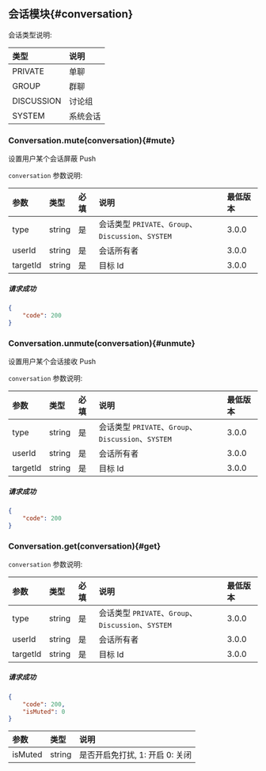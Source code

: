 ## 会话模块{#conversation}

会话类型说明:

| 	类型   	  |	说明
| :-----------|:--------	
|	PRIVATE	  | 单聊	
|	GROUP	  |	群聊
|	DISCUSSION|	讨论组
|	SYSTEM	  |	系统会话

### Conversation.mute(conversation){#mute}

设置用户某个会话屏蔽 Push

`conversation` 参数说明:

| 参数   	 		|	类型		| 必填	| 说明 							|最低版本	|
| :----------------	|:--------	|:-----	|:------------------------------|:----- |
| type		  		| string 	| 	是 	| 会话类型 `PRIVATE`、`Group`、`Discussion`、`SYSTEM`| 3.0.0 |
| userId	  		| string 	| 	是 	| 会话所有者	| 3.0.0 |
| targetId	  		| string 	| 	是 	| 目标 Id | 3.0.0 |

##### 请求成功

```json
{
    "code": 200
}
```
### Conversation.unmute(conversation){#unmute}

设置用户某个会话接收 Push

`conversation` 参数说明:

| 参数   	 		|	类型		| 必填	| 说明 							|最低版本	|
| :----------------	|:--------	|:-----	|:------------------------------|:----- |
| type		  		| string 	| 	是 	| 会话类型 `PRIVATE`、`Group`、`Discussion`、`SYSTEM`| 3.0.0 |
| userId	  		| string 	| 	是 	| 会话所有者	| 3.0.0 |
| targetId	  		| string 	| 	是 	| 目标 Id | 3.0.0 |

##### 请求成功

```json
{
    "code": 200
}
```

### Conversation.get(conversation){#get}

`conversation` 参数说明:

| 参数   	 		|	类型		| 必填	| 说明 							|最低版本	|
| :----------------	|:--------	|:-----	|:------------------------------|:----- |
| type		  		| string 	| 	是 	| 会话类型 `PRIVATE`、`Group`、`Discussion`、`SYSTEM`| 3.0.0 |
| userId	  		| string 	| 	是 	| 会话所有者	| 3.0.0 |
| targetId	  		| string 	| 	是 	| 目标 Id | 3.0.0 |

##### 请求成功

```json
{
	"code": 200,
	"isMuted": 0
}
```

| 参数   	 |	类型		| 说明	
| :----------|:--------	|:-----	
|	isMuted	 |	string	| 是否开启免打扰, 1: 开启  0: 关闭
